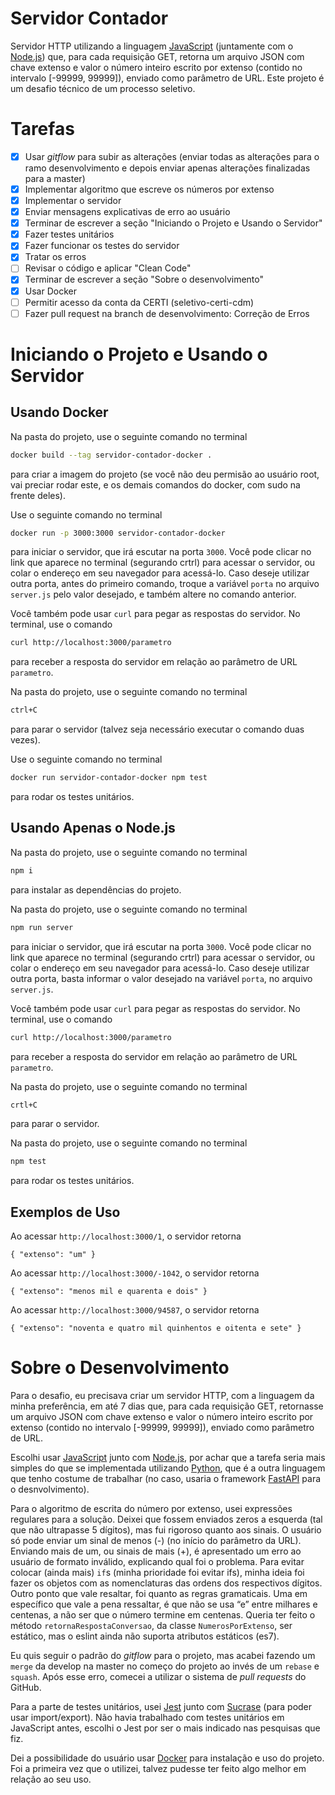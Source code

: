 # Servidor Contador

Servidor HTTP utilizando a linguagem [JavaScript] (juntamente com o [Node.js]) que, para cada requisição GET, retorna um arquivo JSON com chave extenso e valor o número inteiro escrito por extenso (contido no intervalo [-99999, 99999]), enviado como parâmetro de URL. Este projeto é um desafio técnico de um processo seletivo.

# Tarefas

- [X] Usar *gitflow* para subir as alterações (enviar todas as alterações para o ramo desenvolvimento e depois enviar apenas alterações finalizadas para a master)
- [X] Implementar algoritmo que escreve os números por extenso
- [X] Implementar o servidor
- [X] Enviar mensagens explicativas de erro ao usuário
- [X] Terminar de escrever a seção "Iniciando o Projeto e Usando o Servidor"
- [X] Fazer testes unitários
- [X] Fazer funcionar os testes do servidor
- [X] Tratar os erros
- [ ] Revisar o código e aplicar "Clean Code"
- [X] Terminar de escrever a seção "Sobre o desenvolvimento"
- [X] Usar Docker
- [ ] Permitir acesso da conta da CERTI (seletivo-certi-cdm)
- [ ] Fazer pull request na branch de desenvolvimento: Correção de Erros

# Iniciando o Projeto e Usando o Servidor

## Usando Docker

Na pasta do projeto, use o seguinte comando no terminal
```bash
docker build --tag servidor-contador-docker .
```
para criar a imagem do projeto (se você não deu permisão ao usuário root, vai preciar rodar este, e os demais comandos do docker, com sudo na frente deles).

Use o seguinte comando no terminal
```bash
docker run -p 3000:3000 servidor-contador-docker
```
para iniciar o servidor, que irá escutar na porta `3000`. Você pode clicar no link que aparece no terminal (segurando crtrl) para acessar o servidor, ou colar o endereço em seu navegador para acessá-lo. Caso deseje utilizar outra porta, antes do primeiro comando, troque a variável `porta` no arquivo `server.js` pelo valor desejado, e também altere no comando anterior.

Você também pode usar `curl` para pegar as respostas do servidor. No terminal, use o comando
```bash
curl http://localhost:3000/parametro
```
para receber a resposta do servidor em relação ao parâmetro de URL `parametro`.

Na pasta do projeto, use o seguinte comando no terminal
```bash
ctrl+C
```
para parar o servidor (talvez seja necessário executar o comando duas vezes).

Use o seguinte comando no terminal
```bash
docker run servidor-contador-docker npm test
```
para rodar os testes unitários.

## Usando Apenas o Node.js

Na pasta do projeto, use o seguinte comando no terminal
```bash
npm i
```
para instalar as dependências do projeto.

Na pasta do projeto, use o seguinte comando no terminal
```bash
npm run server
```
para iniciar o servidor, que irá escutar na porta `3000`. Você pode clicar no link que aparece no terminal (segurando crtrl) para acessar o servidor, ou colar o endereço em seu navegador para acessá-lo. Caso deseje utilizar outra porta, basta informar o valor desejado na variável `porta`, no arquivo `server.js`.

Você também pode usar `curl` para pegar as respostas do servidor. No terminal, use o comando
```bash
curl http://localhost:3000/parametro
```
para receber a resposta do servidor em relação ao parâmetro de URL `parametro`.

Na pasta do projeto, use o seguinte comando no terminal
```bash
crtl+C
```
para parar o servidor.

Na pasta do projeto, use o seguinte comando no terminal
```bash
npm test
```
para rodar os testes unitários.

## Exemplos de Uso

Ao acessar `http://localhost:3000/1`, o servidor retorna
```
{ "extenso": "um" }
```

Ao acessar `http://localhost:3000/-1042`, o servidor retorna
```
{ "extenso": "menos mil e quarenta e dois" }
```

Ao acessar `http://localhost:3000/94587`, o servidor retorna
```
{ "extenso": "noventa e quatro mil quinhentos e oitenta e sete" }
```

# Sobre o Desenvolvimento

Para o desafio, eu precisava criar um servidor HTTP, com a linguagem da minha preferência, em até 7 dias que, para cada requisição GET, retornasse um arquivo JSON com chave extenso e valor o número inteiro escrito por extenso (contido no intervalo [-99999, 99999]), enviado como parâmetro de URL.

Escolhi usar [JavaScript] junto com [Node.js], por achar que a tarefa seria mais simples do que se implementada utilizando [Python], que é a outra linguagem que tenho costume de trabalhar (no caso, usaria o framework [FastAPI] para o desnvolvimento).

Para o algoritmo de escrita do número por extenso, usei expressões regulares para a solução. Deixei que fossem enviados zeros a esquerda (tal que não ultrapasse 5 dígitos), mas fui rigoroso quanto aos sinais. O usuário só pode enviar um sinal de menos (-) (no início do parâmetro da URL). Enviando mais de um, ou sinais de mais (+), é apresentado um erro ao usuário de formato inválido, explicando qual foi o problema. Para evitar colocar (ainda mais) `if`s (minha prioridade foi evitar ifs), minha ideia foi fazer os objetos com as nomenclaturas das ordens dos respectivos dígitos. Outro ponto que vale resaltar, foi quanto as regras gramaticais. Uma em específico que vale a pena ressaltar, é que não se usa “e” entre milhares e centenas, a não ser que o número termine em centenas. Queria ter feito o método `retornaRespostaConversao`, da classe `NumerosPorExtenso`, ser estático, mas o eslint ainda não suporta atributos estáticos (es7).

Eu quis seguir o padrão do *gitflow* para o projeto, mas acabei fazendo um `merge` da develop na master no começo do projeto ao invés de um `rebase` e `squash`. Após esse erro, comecei a utilizar o sistema de *pull requests* do GitHub.

Para a parte de testes unitários, usei [Jest] junto com [Sucrase] (para poder usar import/export). Não havia trabalhado com testes unitários em JavaScript antes, escolhi o Jest por ser o mais indicado nas pesquisas que fiz.

Dei a possibilidade do usuário usar [Docker] para instalação e uso do projeto. Foi a primeira vez que o utilizei, talvez pudesse ter feito algo melhor em relação ao seu uso.

[Node.js]: https://nodejs.org/
[JavaScript]: https://www.javascript.com/
[Python]: https://www.python.org/
[Jest]: https://jestjs.io/en/
[Sucrase]: https://sucrase.io/
[FastAPI]: https://fastapi.tiangolo.com/
[Docker]: https://www.docker.com/
